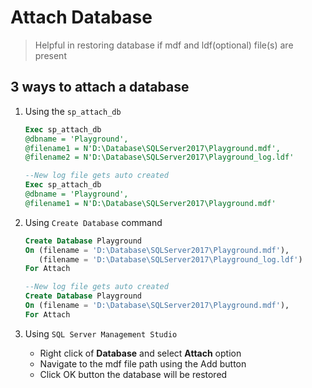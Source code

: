 # Attach Database

> Helpful in restoring database if mdf and ldf(optional) file(s) are present

## 3 ways to attach a database

1. Using the `sp_attach_db`
    ```sql
    Exec sp_attach_db 
    @dbname = 'Playground',
    @filename1 = N'D:\Database\SQLServer2017\Playground.mdf',
    @filename2 = N'D:\Database\SQLServer2017\Playground_log.ldf'				
    ```

    ```sql
    --New log file gets auto created
    Exec sp_attach_db 
    @dbname = 'Playground',
    @filename1 = N'D:\Database\SQLServer2017\Playground.mdf'
    ```

2. Using `Create Database` command
    ```sql
    Create Database Playground
    On (filename = 'D:\Database\SQLServer2017\Playground.mdf'),
       (filename = 'D:\Database\SQLServer2017\Playground_log.ldf')
    For Attach				
    ```

    ```sql
    --New log file gets auto created
    Create Database Playground
    On (filename = 'D:\Database\SQLServer2017\Playground.mdf'),
    For Attach
    ```

3. Using `SQL Server Management Studio`
    - Right click of **Database** and select **Attach** option
    - Navigate to the mdf file path using the Add button
    - Click OK button the database will be restored